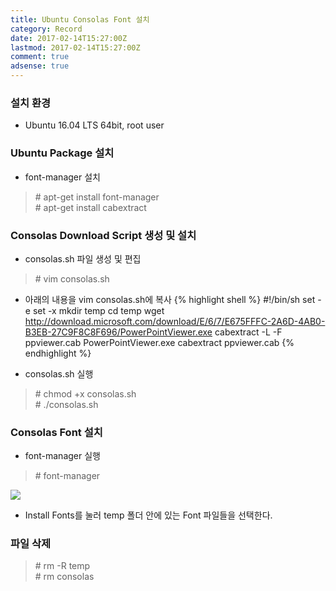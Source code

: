 ```yaml
---
title: Ubuntu Consolas Font 설치
category: Record
date: 2017-02-14T15:27:00Z
lastmod: 2017-02-14T15:27:00Z
comment: true
adsense: true
---
```


### 설치 환경

* Ubuntu 16.04 LTS 64bit, root user

### Ubuntu Package 설치

* font-manager 설치

> \# apt-get install font-manager <br>
> \# apt-get install cabextract

### Consolas Download Script 생성 및 설치

* consolas.sh 파일 생성 및 편집

> \# vim consolas.sh

* 아래의 내용을 vim consolas.sh에 복사
{% highlight shell %}
#!/bin/sh
set -e
set -x
mkdir temp
cd temp
wget http://download.microsoft.com/download/E/6/7/E675FFFC-2A6D-4AB0-B3EB-27C9F8C8F696/PowerPointViewer.exe
cabextract -L -F ppviewer.cab PowerPointViewer.exe
cabextract ppviewer.cab
{% endhighlight %}

* consolas.sh 실행

> \# chmod +x consolas.sh <br>
> \# ./consolas.sh

### Consolas Font 설치

* font-manager 실행

> \# font-manager

![]({{site.baseurl}}/images/record/Ubuntu_Consolas/Ubuntu_Font_Manager.PNG)

* Install Fonts를 눌러 temp 폴더 안에 있는 Font 파일들을 선택한다.

### 파일 삭제

> \# rm -R temp <br>
> \# rm consolas
